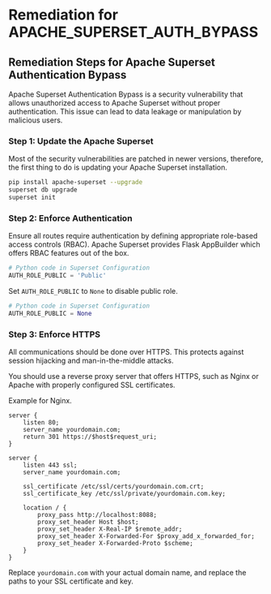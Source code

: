 # Remediation for APACHE_SUPERSET_AUTH_BYPASS

## Remediation Steps for Apache Superset Authentication Bypass

Apache Superset Authentication Bypass is a security vulnerability that allows unauthorized access to Apache Superset without proper authentication. This issue can lead to data leakage or manipulation by malicious users.

### Step 1: Update the Apache Superset

Most of the security vulnerabilities are patched in newer versions, therefore, the first thing to do is updating your Apache Superset installation.

```bash
pip install apache-superset --upgrade
superset db upgrade
superset init
```
### Step 2: Enforce Authentication 

Ensure all routes require authentication by defining appropriate role-based access controls (RBAC). Apache Superset provides Flask AppBuilder which offers RBAC features out of the box. 

```python
# Python code in Superset Configuration
AUTH_ROLE_PUBLIC = 'Public'
```
Set `AUTH_ROLE_PUBLIC` to `None` to disable public role.

```python
# Python code in Superset Configuration
AUTH_ROLE_PUBLIC = None
```
### Step 3: Enforce HTTPS 

All communications should be done over HTTPS. This protects against session hijacking and man-in-the-middle attacks. 

You should use a reverse proxy server that offers HTTPS, such as Nginx or Apache with properly configured SSL certificates.

Example for Nginx.

```nginx
server {
    listen 80;
    server_name yourdomain.com;
    return 301 https://$host$request_uri;
}

server {
    listen 443 ssl;
    server_name yourdomain.com;

    ssl_certificate /etc/ssl/certs/yourdomain.com.crt;
    ssl_certificate_key /etc/ssl/private/yourdomain.com.key;

    location / {
        proxy_pass http://localhost:8088;
        proxy_set_header Host $host;
        proxy_set_header X-Real-IP $remote_addr;
        proxy_set_header X-Forwarded-For $proxy_add_x_forwarded_for;
        proxy_set_header X-Forwarded-Proto $scheme;
    }
}
```
Replace `yourdomain.com` with your actual domain name, and replace the paths to your SSL certificate and key.

